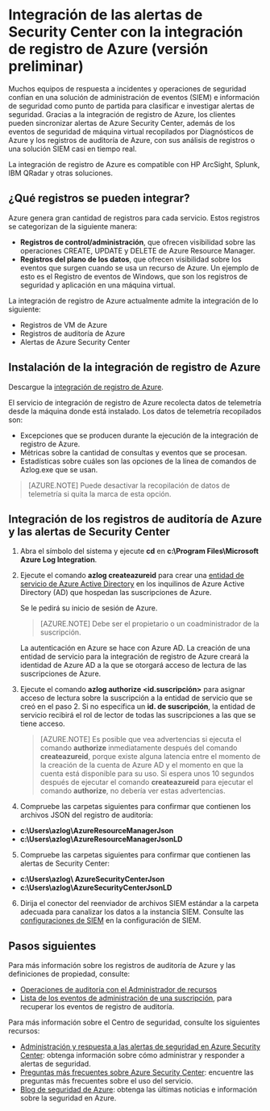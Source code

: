 <properties
   pageTitle="Integración de las alertas de Security Center con la integración de registro de Azure (versión preliminar) | Microsoft Azure"
   description="Este artículo lo ayuda a comenzar a integrar las alertas de Security Center con la integración de registro de Azure."
   services="security-center"
   documentationCenter="na"
   authors="TerryLanfear"
   manager="MBaldwin"
   editor=""/>

<tags
   ms.service="security-center"
   ms.devlang="na"
   ms.topic="article"
   ms.tgt_pltfrm="na"
   ms.workload="na"
   ms.date="08/08/2016"
   ms.author="terrylan"/>

# Integración de las alertas de Security Center con la integración de registro de Azure (versión preliminar)

Muchos equipos de respuesta a incidentes y operaciones de seguridad confían en una solución de administración de eventos (SIEM) e información de seguridad como punto de partida para clasificar e investigar alertas de seguridad. Gracias a la integración de registro de Azure, los clientes pueden sincronizar alertas de Azure Security Center, además de los eventos de seguridad de máquina virtual recopilados por Diagnósticos de Azure y los registros de auditoría de Azure, con sus análisis de registros o una solución SIEM casi en tiempo real.

La integración de registro de Azure es compatible con HP ArcSight, Splunk, IBM QRadar y otras soluciones.

## ¿Qué registros se pueden integrar?

Azure genera gran cantidad de registros para cada servicio. Estos registros se categorizan de la siguiente manera:

- **Registros de control/administración**, que ofrecen visibilidad sobre las operaciones CREATE, UPDATE y DELETE de Azure Resource Manager.
- **Registros del plano de los datos**, que ofrecen visibilidad sobre los eventos que surgen cuando se usa un recurso de Azure. Un ejemplo de esto es el Registro de eventos de Windows, que son los registros de seguridad y aplicación en una máquina virtual.

La integración de registro de Azure actualmente admite la integración de lo siguiente:

- Registros de VM de Azure
- Registros de auditoría de Azure
- Alertas de Azure Security Center

## Instalación de la integración de registro de Azure

Descargue la [integración de registro de Azure](https://www.microsoft.com/download/details.aspx?id=53324).

El servicio de integración de registro de Azure recolecta datos de telemetría desde la máquina donde está instalado. Los datos de telemetría recopilados son:

- Excepciones que se producen durante la ejecución de la integración de registro de Azure.
- Métricas sobre la cantidad de consultas y eventos que se procesan.
- Estadísticas sobre cuáles son las opciones de la línea de comandos de Azlog.exe que se usan.

> [AZURE.NOTE] Puede desactivar la recopilación de datos de telemetría si quita la marca de esta opción.

## Integración de los registros de auditoría de Azure y las alertas de Security Center

1. Abra el símbolo del sistema y ejecute **cd** en **c:\\Program Files\\Microsoft Azure Log Integration**.

2. Ejecute el comando **azlog createazureid** para crear una [entidad de servicio de Azure Active Directory](../active-directory/active-directory-application-objects.md) en los inquilinos de Azure Active Directory (AD) que hospedan las suscripciones de Azure.

    Se le pedirá su inicio de sesión de Azure.

    > [AZURE.NOTE] Debe ser el propietario o un coadministrador de la suscripción.

    La autenticación en Azure se hace con Azure AD. La creación de una entidad de servicio para la integración de registro de Azure creará la identidad de Azure AD a la que se otorgará acceso de lectura de las suscripciones de Azure.

3. Ejecute el comando **azlog authorize <id.suscripción>** para asignar acceso de lectura sobre la suscripción a la entidad de servicio que se creó en el paso 2. Si no especifica un **id. de suscripción**, la entidad de servicio recibirá el rol de lector de todas las suscripciones a las que se tiene acceso.

    > [AZURE.NOTE] Es posible que vea advertencias si ejecuta el comando **authorize** inmediatamente después del comando **createazureid**, porque existe alguna latencia entre el momento de la creación de la cuenta de Azure AD y el momento en que la cuenta está disponible para su uso. Si espera unos 10 segundos después de ejecutar el comando **createazureid** para ejecutar el comando **authorize**, no debería ver estas advertencias.

4. Compruebe las carpetas siguientes para confirmar que contienen los archivos JSON del registro de auditoría:

  - **c:\\Users\\azlog\\AzureResourceManagerJson**
  - **c:\\Users\\azlog\\AzureResourceManagerJsonLD**

5. Compruebe las carpetas siguientes para confirmar que contienen las alertas de Security Center:

  - **c:\\Users\\azlog\\ AzureSecurityCenterJson**
  - **c:\\Users\\azlog\\AzureSecurityCenterJsonLD**

6. Dirija el conector del reenviador de archivos SIEM estándar a la carpeta adecuada para canalizar los datos a la instancia SIEM. Consulte las [configuraciones de SIEM](https://azsiempublicdrops.blob.core.windows.net/drops/ALL.htm) en la configuración de SIEM.

## Pasos siguientes

Para más información sobre los registros de auditoría de Azure y las definiciones de propiedad, consulte:

- [Operaciones de auditoría con el Administrador de recursos](../resource-group-audit.md)
- [Lista de los eventos de administración de una suscripción](https://msdn.microsoft.com/library/azure/dn931934.aspx), para recuperar los eventos de registro de auditoría.

Para más información sobre el Centro de seguridad, consulte los siguientes recursos:

- [Administración y respuesta a las alertas de seguridad en Azure Security Center](security-center-managing-and-responding-alerts.md): obtenga información sobre cómo administrar y responder a alertas de seguridad.
- [Preguntas más frecuentes sobre Azure Security Center](security-center-faq.md): encuentre las preguntas más frecuentes sobre el uso del servicio.
- [Blog de seguridad de Azure](http://blogs.msdn.com/b/azuresecurity/): obtenga las últimas noticias e información sobre la seguridad en Azure.

<!---HONumber=AcomDC_0810_2016-->